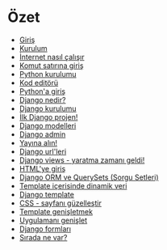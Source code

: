 # Özet

*   [Giriş][1]
*   [Kurulum][2]
*   [İnternet nasıl çalışır][3]
*   [Komut satırına giriş][4]
*   [Python kurulumu][5]
*   [Kod editörü][6]
*   [Python'a giriş][7]
*   [Django nedir?][8]
*   [Django kurulumu][9]
*   [İlk Django projen!][10]
*   [Django modelleri][11]
*   [Django admin][12]
*   [Yayına alın!][13]
*   [Django url'leri][14]
*   [Django views - yaratma zamanı geldi!][15]
*   [HTML'ye giriş][16]
*   [Django ORM ve QuerySets (Sorgu Setleri)][17]
*   [Template içerisinde dinamik veri][18]
*   [Django template][19]
*   [CSS - sayfanı güzelleştir][20]
*   [Template genişletmek][21]
*   [Uygulamanı genişlet][22]
*   [Django formları][23]
*   [Sırada ne var?][24]

 [1]: README.md
 [2]: installation/README.md
 [3]: how_the_internet_works/README.md
 [4]: intro_to_command_line/README.md
 [5]: python_installation/README.md
 [6]: code_editor/README.md
 [7]: python_introduction/README.md
 [8]: django/README.md
 [9]: django_installation/README.md
 [10]: django_start_project/README.md
 [11]: django_models/README.md
 [12]: django_admin/README.md
 [13]: deploy/README.md
 [14]: django_urls/README.md
 [15]: django_views/README.md
 [16]: html/README.md
 [17]: django_orm/README.md
 [18]: dynamic_data_in_templates/README.md
 [19]: django_templates/README.md
 [20]: css/README.md
 [21]: template_extending/README.md
 [22]: extend_your_application/README.md
 [23]: django_forms/README.md
 [24]: whats_next/README.md